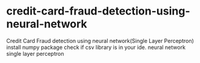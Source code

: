 # credit-card-fraud-detection-using-neural-network
Credit Card Fraud detection using neural network(Single Layer Perceptron)
install numpy package
check if csv library is in your ide.
neural network single layer perceptron
